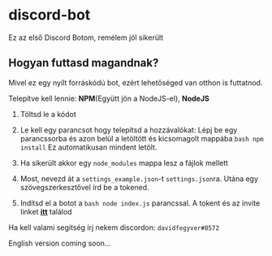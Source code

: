 # discord-bot
Ez az első Discord Botom, remélem jól sikerült


## Hogyan futtasd magandnak?

Mivel ez egy nyílt forráskódú bot, ezért lehetőséged van otthon is futtatnod.

Telepítve kell lennie: **NPM**(Együtt jön a NodeJS-el), **NodeJS**

1. Töltsd le a kódot


2. Le kell egy parancsot hogy telepítsd a hozzávalókat:
Lépj be egy parancssorba és azon belül a letöltött és kicsomagolt mappába
```bash npm install```
Ez automatikusan mindent letölt. 

3. Ha sikerült akkor egy `node_modules` mappa lesz a fájlok mellett

4. Most, nevezd át a `settings_example.json`-t `settings.json`ra. Utána egy szövegszerkesztővel írd be a tokened.

5. Indítsd el a botot a  ```bash node index.js``` parancssal.
A tokent és az invite linket  [**itt**](https://discordapp.com/developers/applications/) találod

Ha kell valami segítség írj nekem discordon: `davidfegyver#8572`


English version coming soon...
